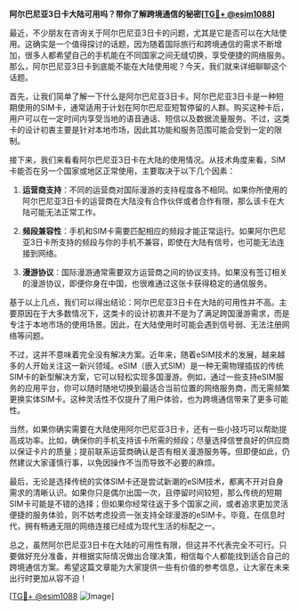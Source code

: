 **阿尔巴尼亚3日卡大陆可用吗？带你了解跨境通信的秘密[[TG💪+ @esim1088](https://t.me/s/esim1088)]**

最近，不少朋友在咨询关于阿尔巴尼亚3日卡的问题，尤其是它是否可以在大陆使用。这确实是一个值得探讨的话题，因为随着国际旅行和跨境通信的需求不断增加，很多人都希望自己的手机能在不同国家之间无缝切换，享受便捷的网络服务。那么，阿尔巴尼亚3日卡到底能不能在大陆使用呢？今天，我们就来详细聊聊这个话题。

首先，让我们简单了解一下什么是阿尔巴尼亚3日卡。阿尔巴尼亚3日卡是一种短期使用的SIM卡，通常适用于计划在阿尔巴尼亚短暂停留的人群。购买这种卡后，用户可以在一定时间内享受当地的语音通话、短信以及数据流量服务。不过，这类卡的设计初衷主要是针对本地市场，因此其功能和服务范围可能会受到一定的限制。

接下来，我们来看看阿尔巴尼亚3日卡在大陆的使用情况。从技术角度来看，SIM卡能否在另一个国家或地区正常使用，主要取决于以下几个因素：

1. **运营商支持**：不同的运营商对国际漫游的支持程度各不相同。如果你所使用的阿尔巴尼亚3日卡的运营商在大陆没有合作伙伴或者合作有限，那么该卡在大陆可能无法正常工作。
   
2. **频段兼容性**：手机和SIM卡需要匹配相应的频段才能正常运行。如果阿尔巴尼亚3日卡所支持的频段与你的手机不兼容，即使在大陆有信号，也可能无法连接到网络。

3. **漫游协议**：国际漫游通常需要双方运营商之间的协议支持。如果没有签订相关的漫游协议，即便你身在中国，也很难通过这张卡获得稳定的通信服务。

基于以上几点，我们可以得出结论：阿尔巴尼亚3日卡在大陆的可用性并不高。主要原因在于大多数情况下，这类卡的设计初衷并不是为了满足跨国漫游需求，而是专注于本地市场的使用场景。因此，在大陆使用时可能会遇到信号弱、无法注册网络等问题。

不过，这并不意味着完全没有解决方案。近年来，随着eSIM技术的发展，越来越多的人开始关注这一新兴领域。eSIM（嵌入式SIM）是一种无需物理插拔的传统SIM卡的新型解决方案，它可以轻松实现多国漫游。例如，通过一些支持eSIM服务的应用平台，你可以随时随地切换到最适合当前位置的网络服务商，而无需频繁更换实体SIM卡。这种灵活性不仅提升了用户体验，也为跨境通信带来了更多可能性。

当然，如果你确实需要在大陆使用阿尔巴尼亚3日卡，还有一些小技巧可以帮助提高成功率。比如，确保你的手机支持该卡所需的频段；尽量选择信誉良好的供应商以保证卡片的质量；提前联系运营商确认是否有相关漫游服务等。但即便如此，仍然建议大家谨慎行事，以免因操作不当而导致不必要的麻烦。

最后，无论是选择传统的实体SIM卡还是尝试新潮的eSIM技术，都离不开对自身需求的清晰认识。如果你只是偶尔出国一次，且停留时间较短，那么传统的短期SIM卡可能是不错的选择；但如果你经常往返于多个国家之间，或者追求更加灵活便捷的服务体验，则不妨考虑投资一张支持全球漫游的eSIM卡。毕竟，在信息时代，拥有畅通无阻的网络连接已经成为现代生活的标配之一。

总之，虽然阿尔巴尼亚3日卡在大陆的可用性有限，但这并不代表完全不可行。只要做好充分准备，并根据实际情况做出合理决策，相信每个人都能找到适合自己的跨境通信方案。希望这篇文章能为大家提供一些有价值的参考信息，让大家在未来出行时更加从容不迫！

[[TG💪+ @esim1088](https://t.me/s/esim1088) ![Image](https://i.postimg.cc/4NQfJmqS/Snipaste-2025-05-13-00-14-12.png)]